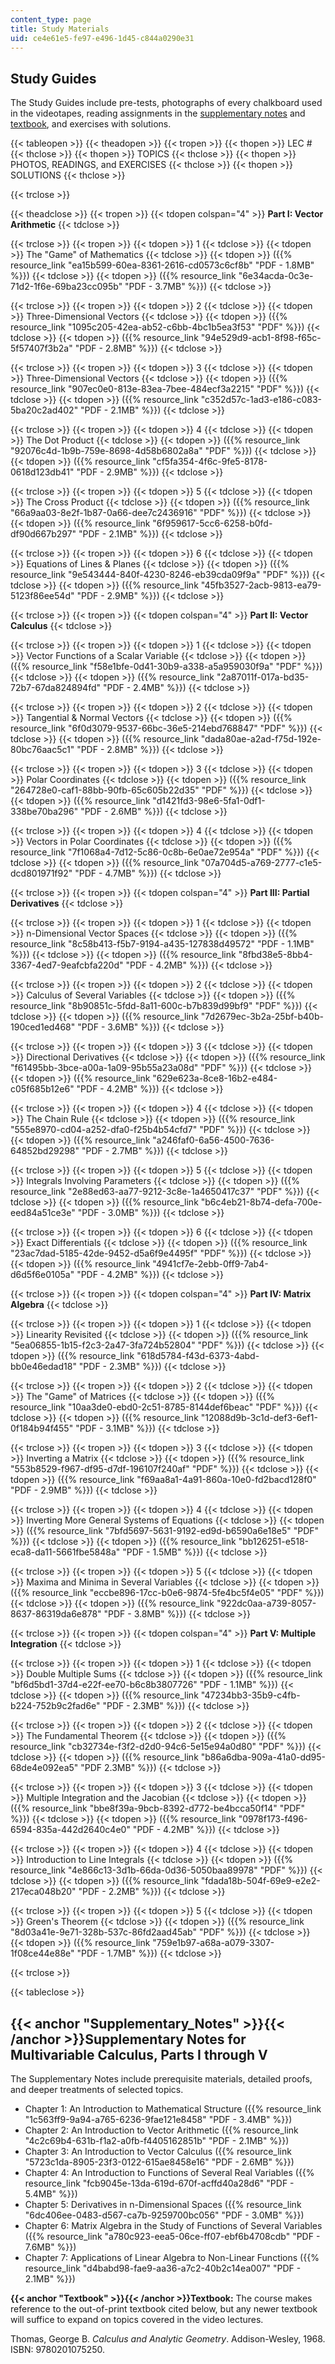 ```yaml
---
content_type: page
title: Study Materials
uid: ce4e61e5-fe97-e496-1d45-c844a0290e31
---
```


Study Guides
------------

The Study Guides include pre-tests, photographs of every chalkboard used in the videotapes, reading assignments in the [supplementary notes](#Supplementary_Notes) and [textbook](#Textbook), and exercises with solutions.

{{< tableopen >}}
{{< theadopen >}}
{{< tropen >}}
{{< thopen >}}
LEC #
{{< thclose >}}
{{< thopen >}}
TOPICS
{{< thclose >}}
{{< thopen >}}
PHOTOS, READINGS, and EXERCISES
{{< thclose >}}
{{< thopen >}}
SOLUTIONS
{{< thclose >}}

{{< trclose >}}

{{< theadclose >}}
{{< tropen >}}
{{< tdopen colspan="4" >}}
**Part I: Vector Arithmetic**
{{< tdclose >}}

{{< trclose >}}
{{< tropen >}}
{{< tdopen >}}
1
{{< tdclose >}}
{{< tdopen >}}
The "Game" of Mathematics
{{< tdclose >}}
{{< tdopen >}}
({{% resource_link "ea15b599-60ea-8361-2616-cd0573c6cf8b" "PDF - 1.8MB" %}})
{{< tdclose >}}
{{< tdopen >}}
({{% resource_link "6e34acda-0c3e-71d2-1f6e-69ba23cc095b" "PDF - 3.7MB" %}})
{{< tdclose >}}

{{< trclose >}}
{{< tropen >}}
{{< tdopen >}}
2
{{< tdclose >}}
{{< tdopen >}}
Three-Dimensional Vectors
{{< tdclose >}}
{{< tdopen >}}
({{% resource_link "1095c205-42ea-ab52-c6bb-4bc1b5ea3f53" "PDF" %}})
{{< tdclose >}}
{{< tdopen >}}
({{% resource_link "94e529d9-acb1-8f98-f65c-5f57407f3b2a" "PDF - 2.8MB" %}})
{{< tdclose >}}

{{< trclose >}}
{{< tropen >}}
{{< tdopen >}}
3
{{< tdclose >}}
{{< tdopen >}}
Three-Dimensional Vectors
{{< tdclose >}}
{{< tdopen >}}
({{% resource_link "907ec0e0-813e-83ea-7bee-484ecf3a2215" "PDF" %}})
{{< tdclose >}}
{{< tdopen >}}
({{% resource_link "c352d57c-1ad3-e186-c083-5ba20c2ad402" "PDF - 2.1MB" %}})
{{< tdclose >}}

{{< trclose >}}
{{< tropen >}}
{{< tdopen >}}
4
{{< tdclose >}}
{{< tdopen >}}
The Dot Product
{{< tdclose >}}
{{< tdopen >}}
({{% resource_link "92076c4d-1b9b-759e-8698-4d58b6802a8a" "PDF" %}})
{{< tdclose >}}
{{< tdopen >}}
({{% resource_link "cf5fa354-4f6c-9fe5-8178-0618d123db41" "PDF - 2.9MB" %}})
{{< tdclose >}}

{{< trclose >}}
{{< tropen >}}
{{< tdopen >}}
5
{{< tdclose >}}
{{< tdopen >}}
The Cross Product
{{< tdclose >}}
{{< tdopen >}}
({{% resource_link "66a9aa03-8e2f-1b87-0a66-dee7c2436916" "PDF" %}})
{{< tdclose >}}
{{< tdopen >}}
({{% resource_link "6f959617-5cc6-6258-b0fd-df90d667b297" "PDF - 2.1MB" %}})
{{< tdclose >}}

{{< trclose >}}
{{< tropen >}}
{{< tdopen >}}
6
{{< tdclose >}}
{{< tdopen >}}
Equations of Lines & Planes
{{< tdclose >}}
{{< tdopen >}}
({{% resource_link "9e543444-840f-4230-8246-eb39cda09f9a" "PDF" %}})
{{< tdclose >}}
{{< tdopen >}}
({{% resource_link "45fb3527-2acb-9813-ea79-5123f86ee54d" "PDF - 2.9MB" %}})
{{< tdclose >}}

{{< trclose >}}
{{< tropen >}}
{{< tdopen colspan="4" >}}
**Part II: Vector Calculus**
{{< tdclose >}}

{{< trclose >}}
{{< tropen >}}
{{< tdopen >}}
1
{{< tdclose >}}
{{< tdopen >}}
Vector Functions of a Scalar Variable
{{< tdclose >}}
{{< tdopen >}}
({{% resource_link "f58e1bfe-0d41-30b9-a338-a5a959030f9a" "PDF" %}})
{{< tdclose >}}
{{< tdopen >}}
({{% resource_link "2a87011f-017a-bd35-72b7-67da824894fd" "PDF - 2.4MB" %}})
{{< tdclose >}}

{{< trclose >}}
{{< tropen >}}
{{< tdopen >}}
2
{{< tdclose >}}
{{< tdopen >}}
Tangential & Normal Vectors
{{< tdclose >}}
{{< tdopen >}}
({{% resource_link "6f0d3079-9537-66bc-36e5-214ebd768847" "PDF" %}})
{{< tdclose >}}
{{< tdopen >}}
({{% resource_link "dada80ae-a2ad-f75d-192e-80bc76aac5c1" "PDF - 2.8MB" %}})
{{< tdclose >}}

{{< trclose >}}
{{< tropen >}}
{{< tdopen >}}
3
{{< tdclose >}}
{{< tdopen >}}
Polar Coordinates
{{< tdclose >}}
{{< tdopen >}}
({{% resource_link "264728e0-caf1-88bb-90fb-65c605b22d35" "PDF" %}})
{{< tdclose >}}
{{< tdopen >}}
({{% resource_link "d1421fd3-98e6-5fa1-0df1-338be70ba296" "PDF - 2.6MB" %}})
{{< tdclose >}}

{{< trclose >}}
{{< tropen >}}
{{< tdopen >}}
4
{{< tdclose >}}
{{< tdopen >}}
Vectors in Polar Coordinates
{{< tdclose >}}
{{< tdopen >}}
({{% resource_link "7f1068a4-7d12-5c86-0c8b-6e0ae72e954a" "PDF" %}})
{{< tdclose >}}
{{< tdopen >}}
({{% resource_link "07a704d5-a769-2777-c1e5-dcd801971f92" "PDF - 4.7MB" %}})
{{< tdclose >}}

{{< trclose >}}
{{< tropen >}}
{{< tdopen colspan="4" >}}
**Part III: Partial Derivatives**
{{< tdclose >}}

{{< trclose >}}
{{< tropen >}}
{{< tdopen >}}
1
{{< tdclose >}}
{{< tdopen >}}
n-Dimensional Vector Spaces
{{< tdclose >}}
{{< tdopen >}}
({{% resource_link "8c58b413-f5b7-9194-a435-127838d49572" "PDF - 1.1MB" %}})
{{< tdclose >}}
{{< tdopen >}}
({{% resource_link "8fbd38e5-8bb4-3367-4ed7-9eafcbfa220d" "PDF - 4.2MB" %}})
{{< tdclose >}}

{{< trclose >}}
{{< tropen >}}
{{< tdopen >}}
2
{{< tdclose >}}
{{< tdopen >}}
Calculus of Several Variables
{{< tdclose >}}
{{< tdopen >}}
({{% resource_link "8b90851c-5fdd-8a11-600c-b7b839d99bf9" "PDF" %}})
{{< tdclose >}}
{{< tdopen >}}
({{% resource_link "7d2679ec-3b2a-25bf-b40b-190ced1ed468" "PDF - 3.6MB" %}})
{{< tdclose >}}

{{< trclose >}}
{{< tropen >}}
{{< tdopen >}}
3
{{< tdclose >}}
{{< tdopen >}}
Directional Derivatives
{{< tdclose >}}
{{< tdopen >}}
({{% resource_link "f61495bb-3bce-a00a-1a09-95b55a23a08d" "PDF" %}})
{{< tdclose >}}
{{< tdopen >}}
({{% resource_link "629e623a-8ce8-16b2-e484-c05f685b12e6" "PDF - 4.2MB" %}})
{{< tdclose >}}

{{< trclose >}}
{{< tropen >}}
{{< tdopen >}}
4
{{< tdclose >}}
{{< tdopen >}}
The Chain Rule
{{< tdclose >}}
{{< tdopen >}}
({{% resource_link "555e8970-cd04-a252-dfa0-f25b4b54cfd7" "PDF" %}})
{{< tdclose >}}
{{< tdopen >}}
({{% resource_link "a246faf0-6a56-4500-7636-64852bd29298" "PDF - 2.7MB" %}})
{{< tdclose >}}

{{< trclose >}}
{{< tropen >}}
{{< tdopen >}}
5
{{< tdclose >}}
{{< tdopen >}}
Integrals Involving Parameters
{{< tdclose >}}
{{< tdopen >}}
({{% resource_link "2e88ed63-aa77-9212-3c8e-1a4650417c37" "PDF" %}})
{{< tdclose >}}
{{< tdopen >}}
({{% resource_link "b6c4eb21-8b74-defa-700e-eed84a51ce3e" "PDF - 3.0MB" %}})
{{< tdclose >}}

{{< trclose >}}
{{< tropen >}}
{{< tdopen >}}
6
{{< tdclose >}}
{{< tdopen >}}
Exact Differentials
{{< tdclose >}}
{{< tdopen >}}
({{% resource_link "23ac7dad-5185-42de-9452-d5a6f9e4495f" "PDF" %}})
{{< tdclose >}}
{{< tdopen >}}
({{% resource_link "4941cf7e-2ebb-0ff9-7ab4-d6d5f6e0105a" "PDF - 4.2MB" %}})
{{< tdclose >}}

{{< trclose >}}
{{< tropen >}}
{{< tdopen colspan="4" >}}
**Part IV: Matrix Algebra**
{{< tdclose >}}

{{< trclose >}}
{{< tropen >}}
{{< tdopen >}}
1
{{< tdclose >}}
{{< tdopen >}}
Linearity Revisited
{{< tdclose >}}
{{< tdopen >}}
({{% resource_link "5ea06855-1b15-f2c3-2a47-3fa724b52804" "PDF" %}})
{{< tdclose >}}
{{< tdopen >}}
({{% resource_link "618d5784-f43d-6373-4abd-bb0e46edad18" "PDF - 2.3MB" %}})
{{< tdclose >}}

{{< trclose >}}
{{< tropen >}}
{{< tdopen >}}
2
{{< tdclose >}}
{{< tdopen >}}
The "Game" of Matrices
{{< tdclose >}}
{{< tdopen >}}
({{% resource_link "10aa3de0-ebd0-2c51-8785-8144def6beac" "PDF" %}})
{{< tdclose >}}
{{< tdopen >}}
({{% resource_link "12088d9b-3c1d-def3-6ef1-0f184b94f455" "PDF - 3.1MB" %}})
{{< tdclose >}}

{{< trclose >}}
{{< tropen >}}
{{< tdopen >}}
3
{{< tdclose >}}
{{< tdopen >}}
Inverting a Matrix
{{< tdclose >}}
{{< tdopen >}}
({{% resource_link "553b8529-f967-df95-d7df-196107f240af" "PDF" %}})
{{< tdclose >}}
{{< tdopen >}}
({{% resource_link "f69aa8a1-4a91-860a-10e0-fd2bacd128f0" "PDF - 2.9MB" %}})
{{< tdclose >}}

{{< trclose >}}
{{< tropen >}}
{{< tdopen >}}
4
{{< tdclose >}}
{{< tdopen >}}
Inverting More General Systems of Equations
{{< tdclose >}}
{{< tdopen >}}
({{% resource_link "7bfd5697-5631-9192-ed9d-b6590a6e18e5" "PDF" %}})
{{< tdclose >}}
{{< tdopen >}}
({{% resource_link "bb126251-e518-eca8-da11-5661fbe5848a" "PDF - 1.5MB" %}})
{{< tdclose >}}

{{< trclose >}}
{{< tropen >}}
{{< tdopen >}}
5
{{< tdclose >}}
{{< tdopen >}}
Maxima and Minima in Several Variables
{{< tdclose >}}
{{< tdopen >}}
({{% resource_link "eccbe896-17cc-b0e6-9874-5fe4bc5f4e05" "PDF" %}})
{{< tdclose >}}
{{< tdopen >}}
({{% resource_link "922dc0aa-a739-8057-8637-86319da6e878" "PDF - 3.8MB" %}})
{{< tdclose >}}

{{< trclose >}}
{{< tropen >}}
{{< tdopen colspan="4" >}}
**Part V: Multiple Integration**
{{< tdclose >}}

{{< trclose >}}
{{< tropen >}}
{{< tdopen >}}
1
{{< tdclose >}}
{{< tdopen >}}
Double Multiple Sums
{{< tdclose >}}
{{< tdopen >}}
({{% resource_link "bf6d5bd1-37d4-e22f-ee70-b6c8b3807726" "PDF - 1.1MB" %}})
{{< tdclose >}}
{{< tdopen >}}
({{% resource_link "47234bb3-35b9-c4fb-b224-752b9c2fad6e" "PDF - 2.3MB" %}})
{{< tdclose >}}

{{< trclose >}}
{{< tropen >}}
{{< tdopen >}}
2
{{< tdclose >}}
{{< tdopen >}}
The Fundamental Theorem
{{< tdclose >}}
{{< tdopen >}}
({{% resource_link "cb32734e-f3f2-d2d0-94c6-5e15e94a0d80" "PDF" %}})
{{< tdclose >}}
{{< tdopen >}}
({{% resource_link "b86a6dba-909a-41a0-dd95-68de4e092ea5" "PDF 2.3MB" %}})
{{< tdclose >}}

{{< trclose >}}
{{< tropen >}}
{{< tdopen >}}
3
{{< tdclose >}}
{{< tdopen >}}
Multiple Integration and the Jacobian
{{< tdclose >}}
{{< tdopen >}}
({{% resource_link "bbe8f39a-9bcb-8392-d772-be4bcca50f14" "PDF" %}})
{{< tdclose >}}
{{< tdopen >}}
({{% resource_link "0978f173-f496-6594-835a-442d2640c4e0" "PDF - 4.2MB" %}})
{{< tdclose >}}

{{< trclose >}}
{{< tropen >}}
{{< tdopen >}}
4
{{< tdclose >}}
{{< tdopen >}}
Introduction to Line Integrals
{{< tdclose >}}
{{< tdopen >}}
({{% resource_link "4e866c13-3d1b-66da-0d36-5050baa89978" "PDF" %}})
{{< tdclose >}}
{{< tdopen >}}
({{% resource_link "fdada18b-504f-69e9-e2e2-217eca048b20" "PDF - 2.2MB" %}})
{{< tdclose >}}

{{< trclose >}}
{{< tropen >}}
{{< tdopen >}}
5
{{< tdclose >}}
{{< tdopen >}}
Green's Theorem
{{< tdclose >}}
{{< tdopen >}}
({{% resource_link "8d03a41e-9e71-328b-537c-86fd2aad45ab" "PDF" %}})
{{< tdclose >}}
{{< tdopen >}}
({{% resource_link "759e1b97-a68a-a079-3307-1f08ce44e88e" "PDF - 1.7MB" %}})
{{< tdclose >}}

{{< trclose >}}

{{< tableclose >}}

{{< anchor "Supplementary_Notes" >}}{{< /anchor >}}Supplementary Notes for Multivariable Calculus, Parts I through V
--------------------------------------------------------------------------------------------------------------------

The Supplementary Notes include prerequisite materials, detailed proofs, and deeper treatments of selected topics.

*   Chapter 1: An Introduction to Mathematical Structure ({{% resource_link "1c563ff9-9a94-a765-6236-9fae121e8458" "PDF - 3.4MB" %}})
*   Chapter 2: An Introduction to Vector Arithmetic ({{% resource_link "4c2c69b4-631b-f1a2-a0fb-f4405162851b" "PDF - 2.1MB" %}})
*   Chapter 3: An Introduction to Vector Calculus ({{% resource_link "5723c1da-8905-23f3-0122-615ae8458e16" "PDF - 2.6MB" %}})
*   Chapter 4: An Introduction to Functions of Several Real Variables ({{% resource_link "fcb9045e-13da-619d-670f-acffd40a28d6" "PDF - 5.4MB" %}})
*   Chapter 5: Derivatives in n-Dimensional Spaces ({{% resource_link "6dc406ee-0483-d567-ca7b-9259700bc056" "PDF - 3.0MB" %}})
*   Chapter 6: Matrix Algebra in the Study of Functions of Several Variables ({{% resource_link "a780c923-eea5-06ce-ff07-ebf6b4708cdb" "PDF - 7.6MB" %}})
*   Chapter 7: Applications of Linear Algebra to Non-Linear Functions ({{% resource_link "d4babd98-fae9-aa36-a7c2-40b2c14ea007" "PDF - 2.1MB" %}})

**{{< anchor "Textbook" >}}{{< /anchor >}}Textbook:** The course makes reference to the out-of-print textbook cited below, but any newer textbook will suffice to expand on topics covered in the video lectures.

Thomas, George B. _Calculus and Analytic Geometry_. Addison-Wesley, 1968. ISBN: 9780201075250.